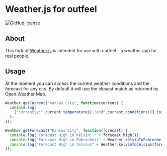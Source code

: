 Weather.js for outfeel
==========

[![GitHub license](https://img.shields.io/badge/license-MIT-blue.svg)](https://raw.githubusercontent.com/noazark/weather/master/LICENSE)


## About

This fork of [Weather.js](http://github.com/noazark/weather) is intended for use with outfeel - a weather app for real people.

## Usage

At the moment you can access the current weather conditions and the
forecast for any city. By default it will use the closest match as
returned by Open Weather Map.

```javascript
Weather.getCurrent("Kansas City", function(current) {
  console.log(
    ["currently:",current.temperature(),"and",current.conditions()].join(" ")
  );
});

Weather.getForecast("Kansas City", function(forecast) {
  console.log("Forecast High in Kelvin: " + forecast.high());
  console.log("Forecast High in Fahrenheit" + Weather.kelvinToFahrenheit(forecast.high()));
  console.log("Forecast High in Celsius" + Weather.kelvinToCelsius(forecast.high()));
});
```

[openweathermap.org]: http://openweathermap.org
[Weather.js]: http://github.com/noazark/weather

